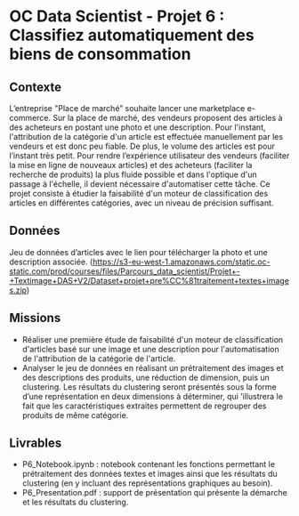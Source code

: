 # OC Data Scientist - Projet 6 : Classifiez automatiquement des biens de consommation
## Contexte
L’entreprise "Place de marché” souhaite lancer une marketplace e-commerce.
Sur la place de marché, des vendeurs proposent des articles à des acheteurs en postant une photo et une description.
Pour l'instant, l'attribution de la catégorie d'un article est effectuée manuellement par les vendeurs et est donc peu fiable. De plus, le volume des articles est pour l’instant très petit.
Pour rendre l’expérience utilisateur des vendeurs (faciliter la mise en ligne de nouveaux articles) et des acheteurs (faciliter la recherche de produits) la plus fluide possible et dans l'optique d'un passage à l'échelle, il devient nécessaire d'automatiser cette tâche.
Ce projet consiste à étudier la faisabilité d'un moteur de classification des articles en différentes catégories, avec un niveau de précision suffisant.

## Données
Jeu de données d’articles avec le lien pour télécharger la photo et une description associée.
(https://s3-eu-west-1.amazonaws.com/static.oc-static.com/prod/courses/files/Parcours_data_scientist/Projet+-+Textimage+DAS+V2/Dataset+projet+pre%CC%81traitement+textes+images.zip)

## Missions
- Réaliser une première étude de faisabilité d'un moteur de classification d'articles basé sur une image et une description pour l'automatisation de l'attribution de la catégorie de l'article.
- Analyser le jeu de données en réalisant un prétraitement des images et des descriptions des produits, une réduction de dimension, puis un clustering. Les résultats du clustering seront présentés sous la forme d’une représentation en deux dimensions à déterminer, qui ’illustrera le fait que les caractéristiques extraites permettent de regrouper des produits de même catégorie.

## Livrables
- P6_Notebook.ipynb : notebook contenant les fonctions permettant le prétraitement des données textes et images ainsi que les résultats du clustering (en y incluant des représentations graphiques au besoin).
- P6_Presentation.pdf : support de présentation qui présente la démarche et les résultats du clustering.

